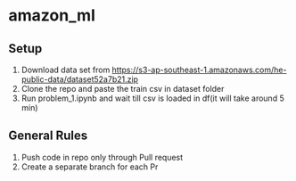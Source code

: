 # amazon_ml

## Setup
1. Download data set from https://s3-ap-southeast-1.amazonaws.com/he-public-data/dataset52a7b21.zip
2. Clone the repo and paste the train csv in dataset folder
3. Run problem_1.ipynb and wait till csv is loaded in df(it will take around 5 min)

## General Rules 
1. Push code in repo only through Pull request
2. Create a separate branch for each Pr

